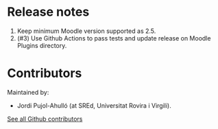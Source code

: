 Release notes
=============

1. Keep minimum Moodle version supported as 2.5.
1. (#3) Use Github Actions to pass tests and update release on Moodle Plugins directory.

Contributors
============

Maintained by:

* Jordi Pujol-Ahulló (at SREd, Universitat Rovira i Virgili).

[See all Github contributors](https://github.com/SREd-URV/moodle-profilefield_timestamp/graphs/contributors)
